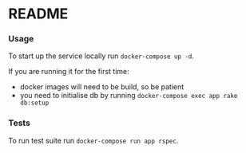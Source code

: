# README

### Usage

To start up the service locally run `docker-compose up -d`.

If you are running it for the first time:
* docker images will need to be build, so be patient
* you need to initialise db by running `docker-compose exec app rake db:setup`

### Tests

To run test suite run `docker-compose run app rspec`.

